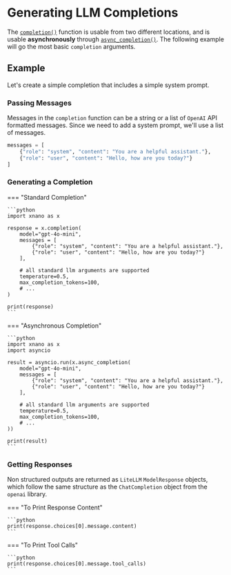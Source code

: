 # Generating LLM Completions

The [`completion()`](#) function is usable from two different locations, and is usable __asynchronously__ through [`async_completion()`](#). The following example will go the most basic `completion` arguments.

## Example

Let's create a simple completion that includes a simple system prompt.

### Passing Messages

Messages in the `completion` function can be a string or a list of `OpenAI` API formatted messages. Since we need to add a system prompt, we'll use a list of messages.

```python
messages = [
    {"role": "system", "content": "You are a helpful assistant."},
    {"role": "user", "content": "Hello, how are you today?"}
]
```

### Generating a Completion

=== "Standard Completion"

    ```python
    import xnano as x

    response = x.completion(
        model="gpt-4o-mini",
        messages = [
            {"role": "system", "content": "You are a helpful assistant."},
            {"role": "user", "content": "Hello, how are you today?"}
        ],

        # all standard llm arguments are supported
        temperature=0.5,
        max_completion_tokens=100,
        # ...
    )

    print(response)
    ```

=== "Asynchronous Completion"

    ```python
    import xnano as x
    import asyncio

    result = asyncio.run(x.async_completion(
        model="gpt-4o-mini",
        messages = [
            {"role": "system", "content": "You are a helpful assistant."},
            {"role": "user", "content": "Hello, how are you today?"}
        ],

        # all standard llm arguments are supported
        temperature=0.5,
        max_completion_tokens=100,
        # ...
    ))

    print(result)
    ```

### Getting Responses

Non structured outputs are returned as `LiteLLM` `ModelResponse` objects, which follow the same structure as the `ChatCompletion` object from the `openai` library.

=== "To Print Response Content"

    ```python
    print(response.choices[0].message.content)
    ```

=== "To Print Tool Calls"

    ```python
    print(response.choices[0].message.tool_calls)
    ```